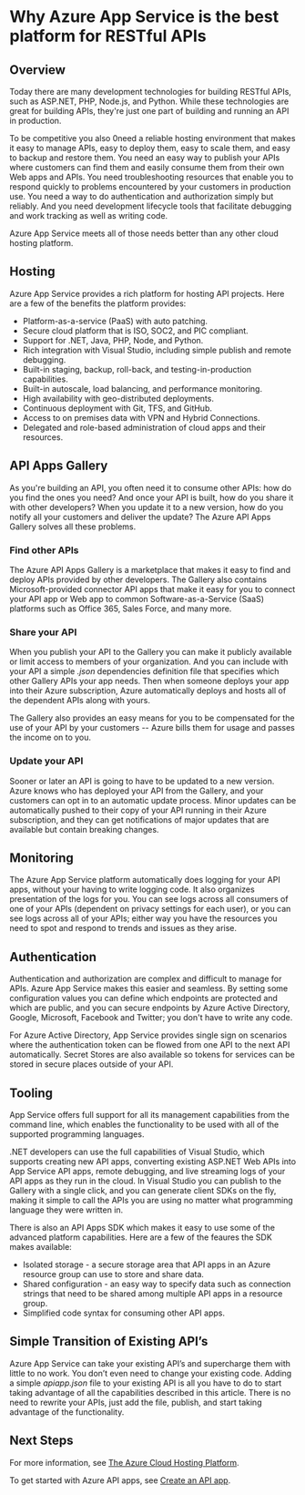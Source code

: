 <properties 
	pageTitle="Why Azure App Service is the best platform for RESTful APIs" 
	description="Learn why Azure App Service is the best platform for developing, publishing, and hosting RESTful APIs." 
	services="app-service" 
	documentationCenter=".net" 
	authors="tdykstra" 
	manager="wpickett" 
	editor="jimbe"/>

<tags 
	ms.service="app-service" 
	ms.workload="web" 
	ms.tgt_pltfrm="na" 
	ms.devlang="na" 
	ms.topic="article" 
	ms.date="2/19/2015" 
	ms.author="tdykstra"/>

# Why Azure App Service is the best platform for RESTful APIs

## Overview

Today there are many development technologies for building RESTful APIs, such as ASP.NET, PHP, Node.js, and Python. While these technologies are great for building APIs, they're just one part of building and running an API in production. 

To be competitive you also 0need a reliable hosting environment that makes it easy to manage APIs, easy to deploy them, easy to scale them, and easy to backup and restore them. You need an easy way to publish your APIs where customers can find them and easily consume them from their own Web apps and APIs.  You need troubleshooting resources that enable you to respond quickly to problems encountered by your customers in production use. You need a way to do authentication and authorization simply but reliably. And you need development lifecycle tools that facilitate debugging and work tracking as well as writing code.

Azure App Service meets all of those needs better than any other cloud hosting platform.

## Hosting 

Azure App Service provides a rich platform for hosting API projects. Here are a few of the benefits the platform provides:

* Platform-as-a-service (PaaS) with auto patching.
* Secure cloud platform that is ISO, SOC2, and PIC compliant.
* Support for .NET, Java, PHP, Node, and Python. 
* Rich integration with Visual Studio, including simple publish and remote debugging.
* Built-in staging, backup, roll-back, and testing-in-production capabilities.  
* Built-in autoscale, load balancing, and performance monitoring.
* High availability with geo-distributed deployments.
* Continuous deployment with Git, TFS, and GitHub.
* Access to on premises data with VPN and Hybrid Connections.
* Delegated and role-based administration of cloud apps and their resources.

## API Apps Gallery

As you're building an API, you often need it to consume other APIs: how do you find the ones you need?  And once your API is built, how do you share it with other developers? When you update it to a new version, how do you notify all your customers and deliver the update? The Azure API Apps Gallery solves all these problems.

### Find other APIs 

The Azure API Apps Gallery is a marketplace that makes it easy to find and deploy APIs provided by other developers. The Gallery also contains Microsoft-provided connector API apps that make it easy for you to connect your API app or Web app to common Software-as-a-Service (SaaS) platforms such as Office 365, Sales Force, and many more.  

### Share your API

When you publish your API to the Gallery you can make it publicly available or limit access to members of your organization. And you can include with your API a simple *.json* dependencies definition file that specifies which other Gallery APIs your app needs. Then when someone deploys your app into their Azure subscription, Azure automatically deploys and hosts all of the dependent APIs along with yours. 

The Gallery also provides an easy means for you to be compensated for the use of your API by your customers -- Azure bills them for usage and passes the income on to you.

### Update your API

Sooner or later an API is going to have to be updated to a new version. Azure knows who has deployed your API from the Gallery, and your customers can opt in to an automatic update process. Minor updates can be automatically pushed to their copy of your API running in their Azure subscription, and they can get notifications of major updates that are available but contain breaking changes.

## Monitoring

The Azure App Service platform automatically does logging for your API apps, without your having to write logging code. It also organizes presentation of the logs for you. You can see logs across all consumers of one of your APIs (dependent on privacy settings for each user), or you can see logs across all of your APIs; either way you have the resources you need to spot and respond to trends and issues as they arise.

## Authentication

Authentication and authorization are complex and difficult to manage for APIs. Azure App Service makes this easier and seamless. By setting some configuration values you can define which endpoints are protected and which are public, and you can secure endpoints by Azure Active Directory, Google, Microsoft, Facebook and Twitter; you don't have to write any code.

For Azure Active Directory, App Service provides single sign on scenarios where the authentication token can be flowed from one API to the next API automatically. Secret Stores are also available so tokens for services can be stored in secure places outside of your API.

## Tooling

App Service offers full support for all its management capabilities from the command line, which enables the functionality to be used with all of the supported programming languages.

.NET developers can use the full capabilities of Visual Studio, which supports creating new API apps, converting existing ASP.NET Web APIs into App Service API apps, remote debugging, and live streaming logs of your API apps as they run in the cloud. In Visual Studio you can publish to the Gallery with a single click, and you can generate client SDKs on the fly, making it simple to call the APIs you are using no matter what programming language they were written in.  

There is also an API Apps SDK which makes it easy to use some of the advanced platform capabilities. Here are a few of the feaures the SDK makes available:

* Isolated storage - a secure storage area that API apps in an Azure resource group can use to store and share data.
* Shared configuration - an easy way to specify data such as connection strings that need to be shared among multiple API apps in a resource group.
* Simplified code syntax for consuming other API apps.  

## Simple Transition of Existing API’s

Azure App Service can take your existing API’s and supercharge them with little to no work. You don’t even need to change your existing code. Adding a simple *apiapp.json* file to your existing API is all you have to do to start taking advantage of all the capabilities described in this article. There is no need to rewrite your APIs, just add the file, publish, and start taking advantage of the functionality. 

## Next Steps

For more information, see [The Azure Cloud Hosting Platform](../app-service-cloud-app-platform).

To get started with Azure API apps, see [Create an API app](../app-service-create-api-app).




